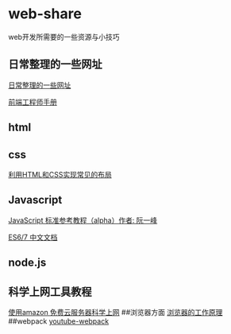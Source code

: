 # web-share
web开发所需要的一些资源与小技巧
## 日常整理的一些网址
[日常整理的一些网址](http://www.w3cfuns.com/notes/19125/e1c1e49a6034d18cf3dc7b6e50a3d18a.html)

[前端工程师手册](https://leohxj.gitbooks.io/front-end-database/content/html-and-css-basic/common-tag.html)
## html
## css
[利用HTML和CSS实现常见的布局](https://segmentfault.com/a/1190000003931851)
## Javascript
[JavaScript 标准参考教程（alpha）作者: 阮一峰](http://javascript.ruanyifeng.com/)

[ES6/7 中文文档](http://es6.ruanyifeng.com/)
## node.js
## 科学上网工具教程
[使用amazon 免费云服务器科学上网](https://segmentfault.com/a/1190000003101075)
##浏览器方面
[浏览器的工作原理](https://www.nihaoshijie.com.cn/index.php/archives/322)
##webpack
[youtube-webpack](https://www.youtube.com/watch?v=fGed9phNkto)

